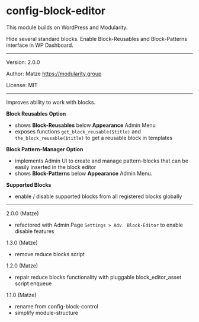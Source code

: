 # config-block-editor

This module builds on WordPress and Modularity.

Hide several standard blocks. Enable Block-Reusables and Block-Patterns interface in WP Dashboard. 

---

Version: 2.0.0

Author: Matze https://modularity.group

License: MIT

---

Improves ability to work with blocks.

**Block Reusables Option**
- shows **Block-Reusables** below **Appearance** Admin Menu
- exposes functions `get_block_reusable($title)` and `the_block_reusable($title)` to get a reusable block in templates

**Block Pattern-Manager Option**
- implements Admin UI to create and manage pattern-blocks that can be easily inserted in the block editor
- shows **Block-Patterns** below **Appearance** Admin Menu.

**Supported Blocks**
- enable / disable supported blocks from all registered blocks globally

---

2.0.0 (Matze)
- refactored with Admin Page `Settings > Adv. Block-Editor` to enable disable features

1.3.0 (Matze)
- remove reduce blocks script

1.2.0 (Matze)
- repair reduce blocks functionality with pluggable block_editor_asset script enqueue 

1.1.0 (Matze)
- rename from config-block-control
- simplify module-structure

